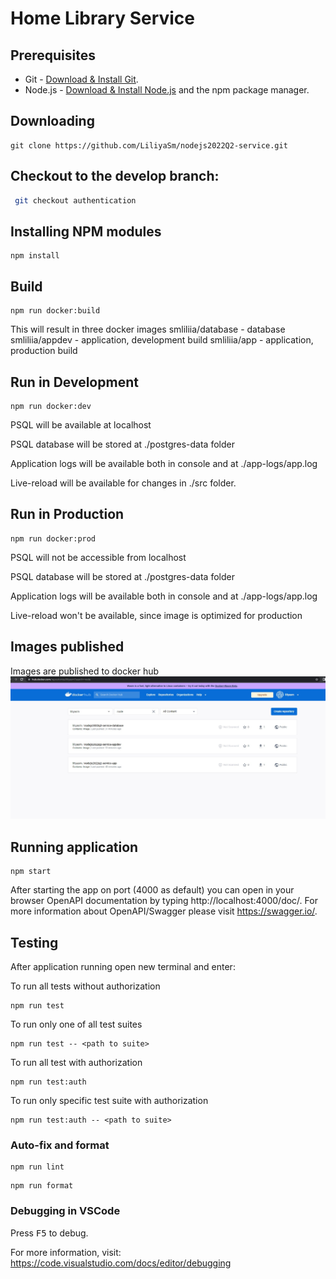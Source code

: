 # Home Library Service


## Prerequisites

- Git - [Download & Install Git](https://git-scm.com/downloads).
- Node.js - [Download & Install Node.js](https://nodejs.org/en/download/) and the npm package manager.

## Downloading

```
git clone https://github.com/LiliyaSm/nodejs2022Q2-service.git
```

## Checkout to the develop branch:

```bash
 git checkout authentication
```

## Installing NPM modules

```
npm install
```

## Build

```
npm run docker:build
```

This will result in three docker images
smliliia/database - database
smliliia/appdev - application, development build
smliliia/app - application, production build


## Run in Development

```
npm run docker:dev
```

PSQL will be available at localhost

PSQL database will be stored at ./postgres-data folder

Application logs will be available both in console and at ./app-logs/app.log

Live-reload will be available for changes in ./src folder.


## Run in Production

```
npm run docker:prod
```

PSQL will not be accessible from localhost

PSQL database will be stored at ./postgres-data folder

Application logs will be available both in console and at ./app-logs/app.log

Live-reload won't be available, since image is optimized for production

## Images published

Images are published to docker hub
![](docker1.jpg)

## Running application

```
npm start
```

After starting the app on port (4000 as default) you can open
in your browser OpenAPI documentation by typing http://localhost:4000/doc/.
For more information about OpenAPI/Swagger please visit https://swagger.io/.

## Testing

After application running open new terminal and enter:

To run all tests without authorization

```
npm run test
```

To run only one of all test suites

```
npm run test -- <path to suite>
```

To run all test with authorization

```
npm run test:auth
```

To run only specific test suite with authorization

```
npm run test:auth -- <path to suite>
```

### Auto-fix and format

```
npm run lint
```

```
npm run format
```

### Debugging in VSCode

Press <kbd>F5</kbd> to debug.

For more information, visit: https://code.visualstudio.com/docs/editor/debugging
